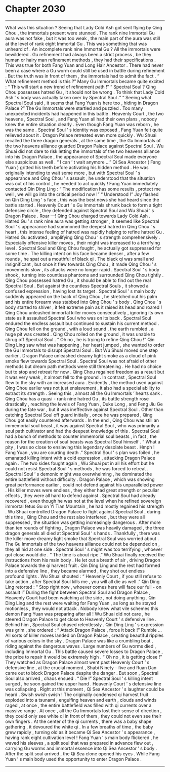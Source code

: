 
# Chapter 2030


---

What was this situation ?
Seeing that Lady Cold Ash got sent flying by Qing Chou , the immortals present were stunned .
The rank nine Immortal Gu aura was not fake , but it was too weak , the main part of the aura was still at the level of rank eight Immortal Gu . This was something that was unheard of .
An incomplete rank nine Immortal Gu ?
All the immortals were bewildered .
Gu refinement had always been a strict process , be they human or hairy man refinement methods , they had their specifications .
This was true for both Fang Yuan and Long Hair Ancestor . There had never been a case where a Gu worm could still be used in battle during refinement .
But the truth was in front of them , the immortals had to admit the fact .
“ What refinement method is this ?” Many Gu Immortals became quite excited : “ This will start a new trend of refinement path !”
“ Spectral Soul ? Qing Chou possesses hatred Gu , it should not be wrong . To think that Lady Cold Ash ’ s body was actually taken over by Spectral Soul .”
“ Seeing what Spectral Soul said , it seems that Fang Yuan is here too , hiding in Dragon Palace ?”
The Gu Immortals were startled and puzzled .
Too many unexpected incidents had happened in this battle . Heavenly Court , the two heavens , Spectral Soul , and Fang Yuan all had their own plans , nobody knew the entire situation clearly . Even though Fang Yuan was reborn , he was the same .
Spectral Soul ’ s identity was exposed , Fang Yuan felt quite relieved about it .
Dragon Palace retreated even more quickly . Wu Shuai recalled the three dragon generals , at the same time , the Gu Immortals of the two heavens alliance guarded Dragon Palace against Spectral Soul .
Wu Shuai did not dare to risk letting the immortals of the two heavens alliance into his Dragon Palace , the appearance of Spectral Soul made everyone else suspicious as well .
“ I can ’ t wait anymore …” Qi Sea Ancestor ( Fang Yuan ) gritted his teeth before activating his hidden method . He was originally intending to wait some more , but with Spectral Soul ’ s appearance and Qing Chou ’ s assault , he understood that the situation was out of his control , he needed to act quickly !
Fang Yuan immediately contacted Qin Ding Ling : “ The modification has some results , protect me well , we will go into the critical period now !”
“ Understood !” Joy flashed on Qin Ding Ling ’ s face , this was the best news she had heard since the battle started .
Heavenly Court ’ s Gu Immortals shrunk back to form a tight defensive circle , they defended against Spectral Soul and Wu Shuai ’ s Dragon Palace .
Roar —!
Qing Chou charged towards Lady Cold Ash .
Hatred Gu ’ s rank nine aura was getting stronger , it seemed like Spectral Soul ’ s appearance had summoned the deepest hatred in Qing Chou ’ s heart , this intense feeling of hatred was rapidly helping to refine hatred Gu .
Hatred Gu activated , amplifying Qing Chou ’ s strength comprehensively . Especially offensive killer moves , their might was increased to a terrifying level .
Spectral Soul and Qing Chou fought , he actually got suppressed for some time .
The killing intent on his face became denser , after a few rounds , he spat out a mouthful of black qi .
The black qi was small and insignificant , but once it flew towards Qing Chou , it made Qing Chou ’ s movements slow , its attacks were no longer rapid .
Spectral Soul ’ s body shook , turning into countless phantoms and surrounded Qing Chou tightly .
Qing Chou possessed hatred Gu , it should be able to find out the real Spectral Soul . But against the countless Spectral Souls , it showed a confused expression , having lost its target .
Spectral Soul ’ s main body suddenly appeared on the back of Qing Chou , he stretched out his palm and his entire forearm was stabbed into Qing Chou ’ s body .
Qing Chou ’ s body started to shiver , it felt extreme pain as it raised its head and roared !
Qing Chou unleashed immortal killer moves consecutively , ignoring its own state as it assaulted Spectral Soul who was on its back .
Spectral Soul endured the endless assault but continued to sustain his current method .
Qing Chou fell on the ground , with a loud sound , the earth rumbled , a huge pit was created .
Qing Chou rolled on the ground , it was unable to shrug off Spectral Soul .
“ Oh no , he is trying to refine Qing Chou !” Qin Ding Ling saw what was happening , her heart jumped , she wanted to order the Gu Immortals to disrupt Spectral Soul .
But Wu Shuai moved one step earlier .
Dragon Palace unleashed dreamy light smoke as a cloud of pink smoke flew towards Spectral Soul .
Spectral Soul was not afraid of other methods but dream path methods were still threatening .
He had no choice but to stop and retreat for now .
Qing Chou regained freedom as a result but it was very weak , it almost fell to the ground .
In contrast , Spectral Soul flew to the sky with an increased aura . Evidently , the method used against Qing Chou earlier was not just enslavement , it also had a special ability to extract its strength .
Seeing this , almost all the Gu Immortals ’ hearts sank .
Qing Chou has a quasi - rank nine hatred Gu , its battle strength rose drastically , reaching the levels of Fang Yuan , Duke Long , and Feng Jiu Ge during the fate war , but it was ineffective against Spectral Soul .
Other than catching Spectral Soul off guard initially , once he was prepared , Qing Chou got easily countered afterwards .
In the end , Qing Chou was still an immemorial soul beast , it was against Spectral Soul , who was primarily a soul path cultivator and had the deepest knowledge of this . Spectral Soul had a bunch of methods to counter immemorial soul beasts , in fact , the reason for the creation of soul beasts was Spectral Soul himself .
“ What a pity , I was so close to enslaving this legendary desolate beast . Hmph ! Fang Yuan , you are courting death .” Spectral Soul ’ s plan was foiled , he emanated killing intent with a cold expression , attacking Dragon Palace again .
The two sides fought again , Wu Shuai put in all his effort but he could not resist Spectral Soul ’ s methods , he was forced to retreat .
Spectral Soul ’ s demonic might was overwhelming , he dominated the entire battlefield without difficulty . Dragon Palace , which was showing great performance earlier , could not defend against his unparalleled power .
His killer moves were endless , they either had great strength or peculiar effects , they were all hard to defend against .
Spectral Soul had already recovered , even though he was not at the level when he refined sovereign immortal fetus Gu on Yi Tian Mountain , he had mostly regained his strength .
Wu Shuai controlled Dragon Palace to fight against Spectral Soul , during this time , Qing Chou and the rest also interfered , but they were all suppressed , the situation was getting increasingly dangerous .
After more than ten rounds of fighting , Dragon Palace was heavily damaged , the three dragon generals all died at Spectral Soul ’ s hands . Thankfully , there was the killer move dreamy light smoke that Spectral Soul was worried about .
The Gu Immortals of the two heavens alliance could not be depended on , they all hid at one side . Spectral Soul ’ s might was too terrifying , whoever got close would die .
“ The time is about ripe .” Wu Shuai finally received the instructions from his main body .
He let out a breath of air , driving Dragon Palace towards the qi harvest fruit .
Qin Ding Ling and the rest had formed into a defensive line , they became alarmed , they shot out endless profound lights .
Wu Shuai shouted : “ Heavenly Court , if you still refuse to take action , after Spectral Soul kills me , you will all die as well .”
Qin Ding Ling retorted : “ Stop right now , whoever comes here will face our full - on assault !”
During the fight between Spectral Soul and Dragon Palace , Heavenly Court had been watching at the side , not doing anything . Qin Ding Ling and the rest were waiting for Fang Yuan , as long as he stayed motionless , they would not attack . Nobody knew what vile schemes this demon Fang Yuan was preparing after all !
Wu Shuai did not care , he steered Dragon Palace to get close to Heavenly Court ’ s defensive line .
Behind him , Spectral Soul chased relentlessly .
Qin Ding Ling ’ s expression was grim , she ordered : “ Attack Dragon Palace , force it back !”
Rumble …
All sorts of killer moves landed on Dragon Palace , creating beautiful ripples of various colors in the sky . Dragon Palace was like a crumbling boat , riding against the dangerous waves .
Large numbers of Gu worms died , including Immortal Gu .
This battle caused severe losses to Dragon Palace , the price to repair it would be extremely high .
“ Oh no , it is getting close !”
They watched as Dragon Palace almost went past Heavenly Court ’ s defensive line , at the crucial moment , Shabi Ninety - five and Ruan Dan came out to block Dragon Palace despite the danger .
But soon , Spectral Soul also arrived , chaos ensued .
“ Die !” Spectral Soul ’ s killing intent surged , he soon gained the upper hand .
Heavenly Court ’ s defensive line was collapsing .
Right at this moment , Qi Sea Ancestor ’ s laughter could be heard .
Swish swish swish !
The originally condensed qi harvest fruit exploded into a tsunami , engulfing heaven and earth , clouds and winds raged , at once , the entire battlefield was filled with qi currents over a massive range .
At once , all the Gu Immortals lost their sense of direction , they could only see white qi in front of them , they could not even see their own fingers .
At the center of the qi currents , there was a baby shape gathering , it devoured the white qi .
In a few breaths of time , the baby grew rapidly , turning old as it became Qi Sea Ancestor ’ s appearance , having rank eight cultivation level !
Fang Yuan ’ s main body flickered , he waved his sleeves , a split soul that was prepared in advance flew out , carrying Gu worms and immortal essence into Qi Sea Ancestor ’ s body .
After the split soul arrived , the Qi Sea clone opened his eyes .
While Fang Yuan ’ s main body used the opportunity to enter Dragon Palace .

---


